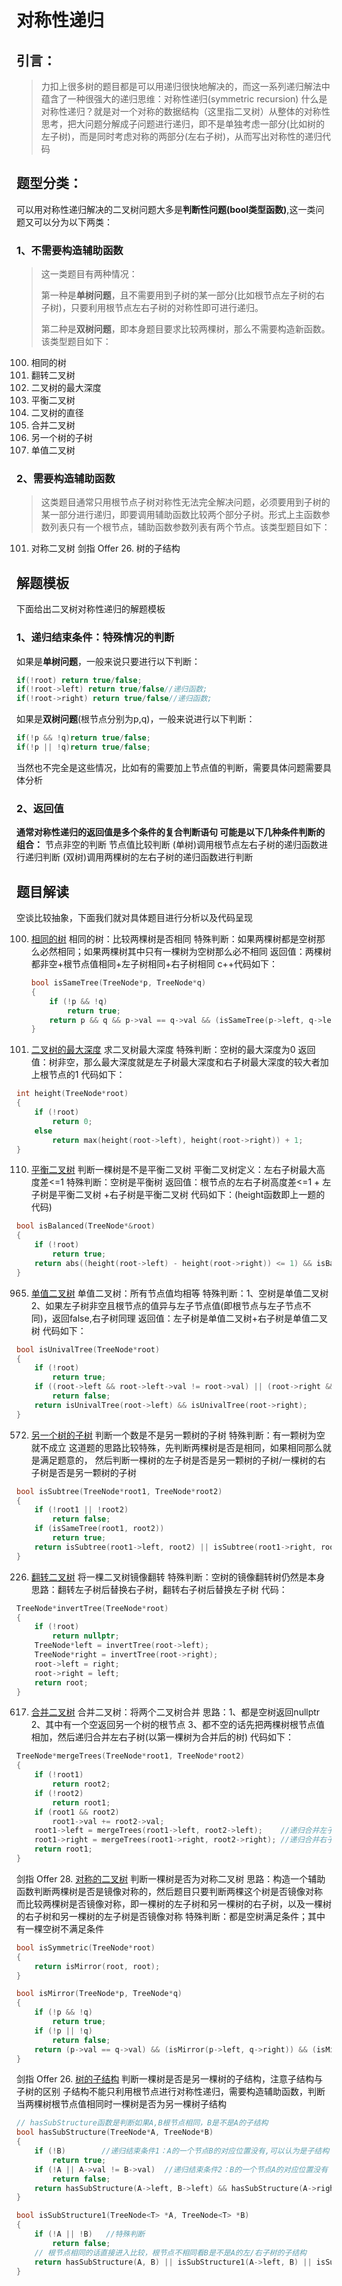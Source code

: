 # 对称性递归



## 引言：
> 力扣上很多树的题目都是可以用递归很快地解决的，而这一系列递归解法中蕴含了一种很强大的递归思维：对称性递归(symmetric recursion)
> 什么是对称性递归？就是对一个对称的数据结构（这里指二叉树）从整体的对称性思考，把大问题分解成子问题进行递归，即不是单独考虑一部分(比如树的左子树)，而是同时考虑对称的两部分(左右子树)，从而写出对称性的递归代码

## 题型分类：
可以用对称性递归解决的二叉树问题大多是**判断性问题(bool类型函数)**,这一类问题又可以分为以下两类：

### 1、不需要构造辅助函数

> 这一类题目有两种情况：
>
> 第一种是**单树问题**，且不需要用到子树的某一部分(比如根节点左子树的右子树)，只要利用根节点左右子树的对称性即可进行递归。
>
> 第二种是**双树问题**，即本身题目要求比较两棵树，那么不需要构造新函数。该类型题目如下：

100. 相同的树
226. 翻转二叉树
104. 二叉树的最大深度
110. 平衡二叉树
543. 二叉树的直径
617. 合并二叉树
572. 另一个树的子树
965. 单值二叉树

### 2、需要构造辅助函数

> 这类题目通常只用根节点子树对称性无法完全解决问题，必须要用到子树的某一部分进行递归，即要调用辅助函数比较两个部分子树。形式上主函数参数列表只有一个根节点，辅助函数参数列表有两个节点。该类型题目如下：

101. 对称二叉树
     剑指 Offer 26. 树的子结构

## 解题模板
下面给出二叉树对称性递归的解题模板
### 1、递归结束条件：特殊情况的判断
如果是**单树问题**，一般来说只要进行以下判断：

```c++
if(!root) return true/false;
if(!root->left) return true/false//递归函数;
if(!root->right) return true/false//递归函数;
```


如果是**双树问题**(根节点分别为p,q)，一般来说进行以下判断：

```c++
if(!p && !q)return true/false;
if(!p || !q)return true/false; 
```


当然也不完全是这些情况，比如有的需要加上节点值的判断，需要具体问题需要具体分析

### 2、返回值
**通常对称性递归的返回值是多个条件的复合判断语句
可能是以下几种条件判断的组合：**
节点非空的判断
节点值比较判断
(单树)调用根节点左右子树的递归函数进行递归判断
(双树)调用两棵树的左右子树的递归函数进行判断

## 题目解读
空谈比较抽象，下面我们就对具体题目进行分析以及代码呈现

100. [相同的树](https://leetcode-cn.com/problems/same-tree/)
     相同的树：比较两棵树是否相同
     特殊判断：如果两棵树都是空树那么必然相同；如果两棵树其中只有一棵树为空树那么必不相同
     返回值：两棵树都非空+根节点值相同+左子树相同+右子树相同
     c++代码如下：

     ```c++
     bool isSameTree(TreeNode*p, TreeNode*q)
     {
         if (!p && !q)
             return true;
         return p && q && p->val == q->val && (isSameTree(p->left, q->left)) && (isSameTree(p->right, q->right));
     }
     ```

104. [二叉树的最大深度](https://leetcode-cn.com/problems/maximum-depth-of-binary-tree/)
求二叉树最大深度
特殊判断：空树的最大深度为0
返回值：树非空，那么最大深度就是左子树最大深度和右子树最大深度的较大者加上根节点的1
代码如下：

```c++
int height(TreeNode*root)
{
    if (!root)
        return 0;
    else
        return max(height(root->left), height(root->right)) + 1;
}
```

110. [平衡二叉树](https://leetcode-cn.com/problems/balanced-binary-tree/)
判断一棵树是不是平衡二叉树
平衡二叉树定义：左右子树最大高度差<=1
特殊判断：空树是平衡树
返回值：根节点的左右子树高度差<=1 + 左子树是平衡二叉树 +右子树是平衡二叉树
代码如下：(height函数即上一题的代码)

```c++
bool isBalanced(TreeNode*&root)
{
    if (!root)
        return true;
    return abs((height(root->left) - height(root->right)) <= 1) && isBalanced(root->left) && isBalanced(root->right);
}
```

965. [单值二叉树](https://leetcode-cn.com/problems/univalued-binary-tree/)
单值二叉树：所有节点值均相等
特殊判断：1、空树是单值二叉树 2、如果左子树非空且根节点的值异与左子节点值(即根节点与左子节点不同)，返回false,右子树同理
返回值：左子树是单值二叉树+右子树是单值二叉树
代码如下：

```c++
bool isUnivalTree(TreeNode*root)
{
    if (!root) 
        return true;
    if ((root->left && root->left->val != root->val) || (root->right && root->right->val != root->val))
        return false; 
    return isUnivalTree(root->left) && isUnivalTree(root->right);
}
```

572. [另一个树的子树](https://leetcode-cn.com/problems/subtree-of-another-tree/)
判断一个数是不是另一颗树的子树
特殊判断：有一颗树为空就不成立
这道题的思路比较特殊，先判断两棵树是否是相同，如果相同那么就是满足题意的，
然后判断一棵树的左子树是否是另一颗树的子树/一棵树的右子树是否是另一颗树的子树

```c++
bool isSubtree(TreeNode*root1, TreeNode*root2)
{
    if (!root1 || !root2)
        return false;
    if (isSameTree(root1, root2))
        return true;
    return isSubtree(root1->left, root2) || isSubtree(root1->right, root2);
}
```

226. [翻转二叉树](https://leetcode-cn.com/problems/invert-binary-tree/)
将一棵二叉树镜像翻转
特殊判断：空树的镜像翻转树仍然是本身
思路：翻转左子树后替换右子树，翻转右子树后替换左子树
代码：

```c++
TreeNode*invertTree(TreeNode*root)
{
    if (!root)
        return nullptr;
    TreeNode*left = invertTree(root->left);
    TreeNode*right = invertTree(root->right);
    root->left = right;
    root->right = left;
    return root;
}
```

617. [合并二叉树](https://leetcode-cn.com/problems/merge-two-binary-trees/)
合并二叉树：将两个二叉树合并
思路：1、都是空树返回nullptr 2、其中有一个空返回另一个树的根节点
3、都不空的话先把两棵树根节点值相加，然后递归合并左右子树(以第一棵树为合并后的树)
代码如下：

```c++
TreeNode*mergeTrees(TreeNode*root1, TreeNode*root2)
{
    if (!root1)
        return root2;
    if (!root2)
        return root1;
    if (root1 && root2)
        root1->val += root2->val;
    root1->left = mergeTrees(root1->left, root2->left);    //递归合并左子树
    root1->right = mergeTrees(root1->right, root2->right); //递归合并右子树
    return root1;
}
```

剑指 Offer 28. [对称的二叉树](https://leetcode-cn.com/problems/dui-cheng-de-er-cha-shu-lcof/)
判断一棵树是否为对称二叉树
思路：构造一个辅助函数判断两棵树是否是镜像对称的，然后题目只要判断两棵这个树是否镜像对称
而比较两棵树是否镜像对称，即一棵树的左子树和另一棵树的右子树，以及一棵树的右子树和另一棵树的左子树是否镜像对称
特殊判断：都是空树满足条件；其中有一棵空树不满足条件

```c++
bool isSymmetric(TreeNode*root)
{
    return isMirror(root, root);
}

bool isMirror(TreeNode*p, TreeNode*q)
{
    if (!p && !q)
        return true;
    if (!p || !q)
        return false;
    return (p->val == q->val) && (isMirror(p->left, q->right)) && (isMirror(p->right, q->left));
}
```

剑指 Offer 26. [树的子结构](https://leetcode-cn.com/problems/shu-de-zi-jie-gou-lcof/)
判断一棵树是否是另一棵树的子结构，注意子结构与子树的区别
子结构不能只利用根节点进行对称性递归，需要构造辅助函数，判断当两棵树根节点值相同时一棵树是否为另一棵树子结构

```c++
// hasSubStructure函数是判断如果A,B根节点相同，B是不是A的子结构
bool hasSubStructure(TreeNode*A, TreeNode*B)
{
    if (!B)        //递归结束条件1：A的一个节点B的对应位置没有,可以认为是子结构
        return true;
    if (!A || A->val != B->val)  //递归结束条件2：B的一个节点A的对应位置没有 / A,B对应位置节点值不同，此时必然不可能是子结构
        return false;
    return hasSubStructure(A->left, B->left) && hasSubStructure(A->right, B->right); //返回值：继续在对应位置递归判断
}

bool isSubStructure1(TreeNode<T> *A, TreeNode<T> *B)
{
    if (!A || !B)   //特殊判断
        return false;
    // 根节点相同的话直接进入比较，根节点不相同看B是不是A的左/右子树的子结构
    return hasSubStructure(A, B) || isSubStructure1(A->left, B) || isSubStructure1(A->right, B);
}
```

